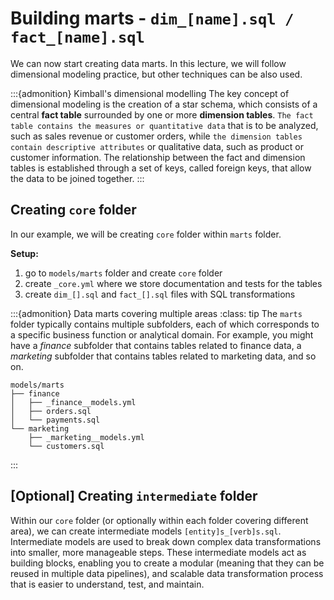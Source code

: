# Building marts - `dim_[name].sql / fact_[name].sql`

We can now start creating data marts. In this lecture, we will follow dimensional modeling practice, but other techniques can be also used. 

:::{admonition} Kimball's dimensional modelling
The key concept of dimensional modeling is the creation of a star schema, which consists of a central **fact table** surrounded by one or more **dimension tables**. `The fact table contains the measures or quantitative data` that is to be analyzed, such as sales revenue or customer orders, while `the dimension tables contain descriptive attributes` or qualitative data, such as product or customer information. The relationship between the fact and dimension tables is established through a set of keys, called foreign keys, that allow the data to be joined together.
:::

## Creating `core` folder

In our example, we will be creating `core` folder within `marts` folder.

**Setup:**
1. go to `models/marts` folder and create `core` folder
2. create `_core.yml` where we store documentation and tests for the tables
3. create `dim_[].sql` and `fact_[].sql` files with SQL transformations

:::{admonition} Data marts covering multiple areas
:class: tip
The `marts` folder typically contains multiple subfolders, each of which corresponds to a specific business function or analytical domain. For example, you might have a *finance* subfolder that contains tables related to finance data, a *marketing* subfolder that contains tables related to marketing data, and so on. 
```
models/marts
├── finance
│   ├── _finance__models.yml
│   ├── orders.sql
│   └── payments.sql
└── marketing
    ├── _marketing__models.yml
    └── customers.sql
```
:::

## [Optional] Creating `intermediate` folder

Within our `core` folder (or optionally within each folder covering different area), we can create intermediate models `[entity]s_[verb]s.sql`. Intermediate models are used to break down complex data transformations into smaller, more manageable steps. These intermediate models act as building blocks, enabling you to create a modular (meaning that they can be reused in multiple data pipelines), and scalable data transformation process that is easier to understand, test, and maintain.  